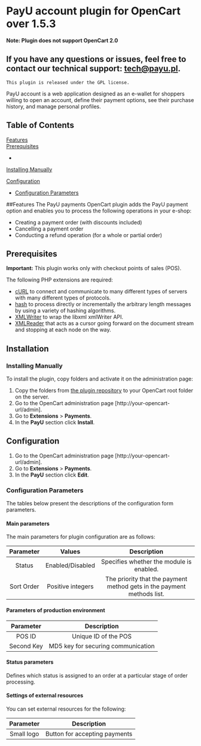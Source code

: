 # PayU account plugin for OpenCart over 1.5.3

**Note: Plugin does not support OpenCart 2.0**

If you have any questions or issues, feel free to contact our technical support: tech@payu.pl.
-------
``This plugin is released under the GPL license.``

PayU account is a web application designed as an e-wallet for shoppers willing to open an account, 
define their payment options, see their purchase history, and manage personal profiles.

## Table of Contents

[Features](#features)<br/>
[Prerequisites][1] <br />
<!--[Installation][2]-->
 * 
[Installing Manually][2.1]

<!--* [Installing from admin page][2.2]-->

[Configuration][3]
* [Configuration Parameters][3.1]

##Features
The PayU payments OpenCart plugin adds the PayU payment option and enables you to process the following operations in your e-shop:

* Creating a payment order (with discounts included)
* Cancelling a payment order
* Conducting a refund operation (for a whole or partial order)

## Prerequisites

**Important:** This plugin works only with checkout points of sales (POS).

The following PHP extensions are required:

* [cURL][ext2] to connect and communicate to many different types of servers with many different types of protocols.
* [hash][ext3] to process directly or incrementally the arbitrary length messages by using a variety of hashing algorithms.
* [XMLWriter][ext4] to wrap the libxml xmlWriter API.
* [XMLReader][ext5] that acts as a cursor going forward on the document stream and stopping at each node on the way.

## Installation

<!--There are two ways in which you can install the plugin:

* [manual installation][2.1] by copying and pasting folders from the repository
* [installation][2.2] from the administration page

See the sections below to find out about steps for each of the procedures.-->

### Installing Manually

To install the plugin, copy folders and activate it on the administration page:

1. Copy the folders from [the plugin repository][ext1] to your OpenCart root folder on the server.
2. Go to the OpenCart administration page [http://your-opencart-url/admin].
3. Go to **Extensions** > **Payments**.
4. In the **PayU** section click **Install**.


<!--### Installing from the PrestaShop administration page

PrestaShop allows you to install the plugin from the administration page. -->

## Configuration

1. Go to the OpenCart administration page [http://your-opencart-url/admin].
2. Go to **Extensions** > **Payments**.
3. In the **PayU** section click **Edit**.


<!--Independently from the installation method, the configuration looks the same:-->

### Configuration Parameters

The tables below present the descriptions of the configuration form parameters.

#### Main parameters

The main parameters for plugin configuration are as follows:

| Parameter | Values | Description | 
|:---------:|:------:|:-----------:|
|Status|Enabled/Disabled|Specifies whether the module is enabled.|
|Sort Order|Positive integers|The priority that the payment method gets in the payment methods list.|

#### Parameters of production environment

<!--To check the values of the parameters below, go to **Administration Panel** > **My shops** > **Your shop** > **POS** and click the name of a given POS.
-->

| Parameter | Description | 
|:---------:|:-----------:|
|POS ID|Unique ID of the POS|
|Second Key| MD5 key for securing communication|

#### Status parameters

Defines which status is assigned to an order at a particular stage of order processing.

#### Settings of external resources

You can set external resources for the following:

| Parameter |Description | 
|:---------:|:-----------:|
|Small logo|Button for accepting payments|

<!--LINKS-->

<!--topic urls:-->

[1]: https://github.com/PayU/plugin_opencart_153#prerequisites
[2]: https://github.com/PayU/plugin_opencart_153#installation
[2.1]: https://github.com/PayU/plugin_opencart_153#installing-manually
[2.2]: https://github.com/PayU/plugin_opencart_153#installing-from-admin-page
[3]: https://github.com/PayU/plugin_opencart_153#configuration
[3.1]: https://github.com/PayU/plugin_opencart_153#configuration-parameters
[3.1.1]: https://github.com/PayU/plugin_opencart_153#main-parameters
[3.1.2]: https://github.com/PayU/plugin_opencart_153#parameters-of-production-and-test-environments
[3.1.3]: https://github.com/PayU/plugin_opencart_153#settings-of-external-resources


<!--external links:-->

[ext1]: https://github.com/PayU/plugin_opencart_153
[ext2]: http://php.net/manual/en/book.curl.php
[ext3]: http://php.net/manual/en/book.hash.php
[ext4]: http://php.net/manual/en/book.xmlwriter.php
[ext5]: http://php.net/manual/en/book.xmlreader.php

<!--images:-->
